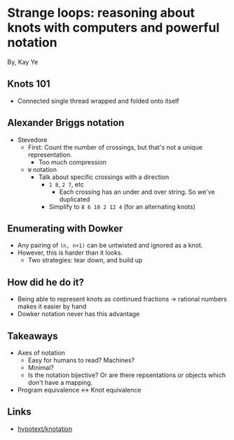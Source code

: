 # Strange loops: reasoning about knots with computers and powerful notation

By, Kay Ye

## Knots 101

- Connected single thread wrapped and folded onto itself

## Alexander Briggs notation

- Stevedore
  - First: Count the number of crossings, but that's not a unique representation.
    - Too much compression
  - `W` notation
    - Talk about specific crossings with a direction
      - `1 8`, `2 7`, etc
        - Each crossing has an under and over string. So we've duplicated
      - Simplify to `8 6 10 2 12 4` (for an alternating knots)

## Enumerating with Dowker

- Any pairing of `(n, n+1)` can be untwisted and ignored as a knot.
- However, this is harder than it looks.
  - Two strategies: tear down, and build up

## How did he do it?

- Being able to represent knots as continued fractions -> rational numbers makes it easier by hand
- Dowker notation never has this advantage

## Takeaways

- Axes of notation
  - Easy for humans to read? Machines?
  - Minimal?
  - Is the notation bijective? Or are there repsentations or objects which don't have a mapping.
- Program equivalence <-> Knot equivalence

## Links

- [hypotext/knotation](https://github.com/hypotext/knotation)
